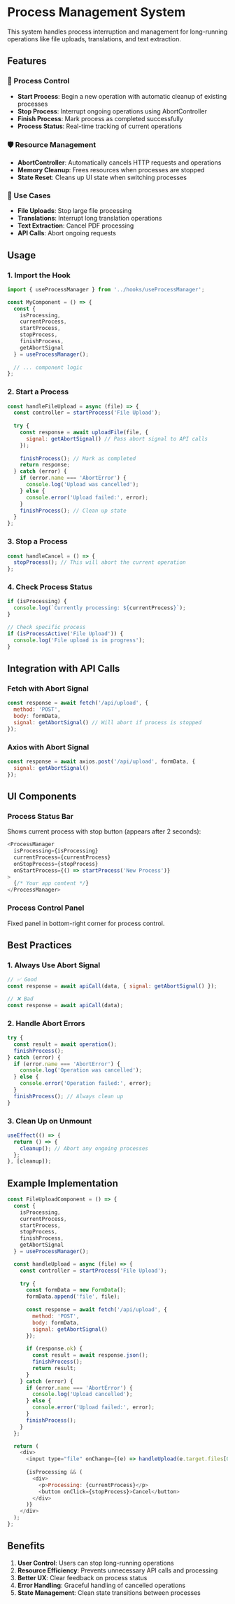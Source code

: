 # Process Management System

This system handles process interruption and management for long-running operations like file uploads, translations, and text extraction.

## Features

### 🚀 Process Control
- **Start Process**: Begin a new operation with automatic cleanup of existing processes
- **Stop Process**: Interrupt ongoing operations using AbortController
- **Finish Process**: Mark process as completed successfully
- **Process Status**: Real-time tracking of current operations

### 🛡️ Resource Management
- **AbortController**: Automatically cancels HTTP requests and operations
- **Memory Cleanup**: Frees resources when processes are stopped
- **State Reset**: Cleans up UI state when switching processes

### 🎯 Use Cases
- **File Uploads**: Stop large file processing
- **Translations**: Interrupt long translation operations
- **Text Extraction**: Cancel PDF processing
- **API Calls**: Abort ongoing requests

## Usage

### 1. Import the Hook
```javascript
import { useProcessManager } from '../hooks/useProcessManager';

const MyComponent = () => {
  const {
    isProcessing,
    currentProcess,
    startProcess,
    stopProcess,
    finishProcess,
    getAbortSignal
  } = useProcessManager();
  
  // ... component logic
};
```

### 2. Start a Process
```javascript
const handleFileUpload = async (file) => {
  const controller = startProcess('File Upload');
  
  try {
    const response = await uploadFile(file, {
      signal: getAbortSignal() // Pass abort signal to API calls
    });
    
    finishProcess(); // Mark as completed
    return response;
  } catch (error) {
    if (error.name === 'AbortError') {
      console.log('Upload was cancelled');
    } else {
      console.error('Upload failed:', error);
    }
    finishProcess(); // Clean up state
  }
};
```

### 3. Stop a Process
```javascript
const handleCancel = () => {
  stopProcess(); // This will abort the current operation
};
```

### 4. Check Process Status
```javascript
if (isProcessing) {
  console.log(`Currently processing: ${currentProcess}`);
}

// Check specific process
if (isProcessActive('File Upload')) {
  console.log('File upload is in progress');
}
```

## Integration with API Calls

### Fetch with Abort Signal
```javascript
const response = await fetch('/api/upload', {
  method: 'POST',
  body: formData,
  signal: getAbortSignal() // Will abort if process is stopped
});
```

### Axios with Abort Signal
```javascript
const response = await axios.post('/api/upload', formData, {
  signal: getAbortSignal()
});
```

## UI Components

### Process Status Bar
Shows current process with stop button (appears after 2 seconds):
```javascript
<ProcessManager
  isProcessing={isProcessing}
  currentProcess={currentProcess}
  onStopProcess={stopProcess}
  onStartProcess={() => startProcess('New Process')}
>
  {/* Your app content */}
</ProcessManager>
```

### Process Control Panel
Fixed panel in bottom-right corner for process control.

## Best Practices

### 1. Always Use Abort Signal
```javascript
// ✅ Good
const response = await apiCall(data, { signal: getAbortSignal() });

// ❌ Bad
const response = await apiCall(data);
```

### 2. Handle Abort Errors
```javascript
try {
  const result = await operation();
  finishProcess();
} catch (error) {
  if (error.name === 'AbortError') {
    console.log('Operation was cancelled');
  } else {
    console.error('Operation failed:', error);
  }
  finishProcess(); // Always clean up
}
```

### 3. Clean Up on Unmount
```javascript
useEffect(() => {
  return () => {
    cleanup(); // Abort any ongoing processes
  };
}, [cleanup]);
```

## Example Implementation

```javascript
const FileUploadComponent = () => {
  const {
    isProcessing,
    currentProcess,
    startProcess,
    stopProcess,
    finishProcess,
    getAbortSignal
  } = useProcessManager();

  const handleUpload = async (file) => {
    const controller = startProcess('File Upload');
    
    try {
      const formData = new FormData();
      formData.append('file', file);
      
      const response = await fetch('/api/upload', {
        method: 'POST',
        body: formData,
        signal: getAbortSignal()
      });
      
      if (response.ok) {
        const result = await response.json();
        finishProcess();
        return result;
      }
    } catch (error) {
      if (error.name === 'AbortError') {
        console.log('Upload cancelled');
      } else {
        console.error('Upload failed:', error);
      }
      finishProcess();
    }
  };

  return (
    <div>
      <input type="file" onChange={(e) => handleUpload(e.target.files[0])} />
      
      {isProcessing && (
        <div>
          <p>Processing: {currentProcess}</p>
          <button onClick={stopProcess}>Cancel</button>
        </div>
      )}
    </div>
  );
};
```

## Benefits

1. **User Control**: Users can stop long-running operations
2. **Resource Efficiency**: Prevents unnecessary API calls and processing
3. **Better UX**: Clear feedback on process status
4. **Error Handling**: Graceful handling of cancelled operations
5. **State Management**: Clean state transitions between processes

